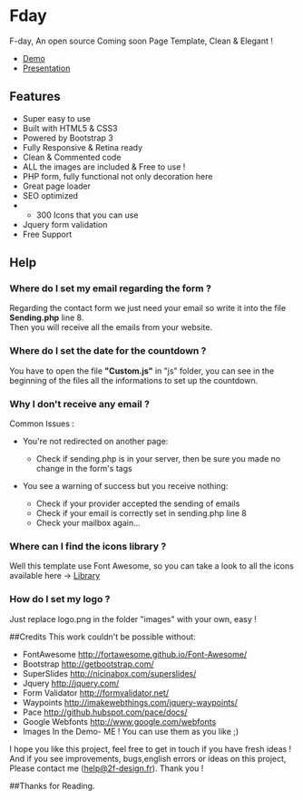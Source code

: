 # Fday
F-day, An open source Coming soon Page Template, Clean & Elegant !

* [Demo](http://2f-design.fr/fday//demo/ "Demo")
* [Presentation](http://2f-design.fr/fday/ "Presentation")

## Features
* Super easy to use
* Built with HTML5 & CSS3
* Powered by Bootstrap 3
* Fully Responsive & Retina ready
* Clean & Commented code
* ALL the images are included & Free to use !
* PHP form, fully functional not only decoration here
* Great page loader
* SEO optimized
* + 300 Icons that you can use
* Jquery form validation
* Free Support

## Help
### Where do I set my email regarding the form ?
Regarding the contact form we just need your email so write it into the file **Sending.php** line 8. 								
Then you will receive all the emails from your website. 

### Where do I set the date for the countdown ?
You have to open the file **"Custom.js"** in "js" folder, you can see in the beginning of the files all the informations to set up the countdown.

### Why I don't receive any email ?
Common Issues :

*   You're not redirected on another page:

    *   Check if sending.php is in your server, then be sure you made no change in the form's tags

*   You see a warning of success but you receive nothing:

    *   Check if your provider accepted the sending of emails
    *   Check if your email is correctly set in sending.php line 8
    *   Check your mailbox again...

### Where can I find the icons library ?
Well this template use Font Awesome, so you can take a look to all the icons available here -> 
[Library](fortawesome.github.io/Font-Awesome/icons/)

### How do I set my logo ?
Just replace logo.png in the folder "images" with your own, easy !
				    

##Credits
This work couldn't be possible without:
*   FontAwesome <http://fortawesome.github.io/Font-Awesome/>
*   Bootstrap <http://getbootstrap.com/>
*   SuperSlides <http://nicinabox.com/superslides/>
*   Jquery <http://jquery.com/>
*   Form Validator <http://formvalidator.net/>
*   Waypoints <http://imakewebthings.com/jquery-waypoints/>
*   Pace <http://github.hubspot.com/pace/docs/>
*   Google Webfonts <http://www.google.com/webfonts>
*   Images In the Demo- ME ! You can use them as you like ;)

I hope you like this project, feel free to get in touch if you have fresh ideas !
And if you see improvements, bugs,english errors or ideas on this project, 
Please contact me (help@2f-design.fr). Thank you !

##Thanks for Reading.
